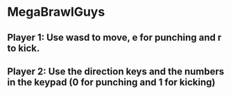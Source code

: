 # MegaBrawlGuys
## Player 1: Use wasd to move, e for punching and r to kick.


## Player 2: Use the direction keys and the numbers in the keypad (0 for punching and 1 for kicking)
